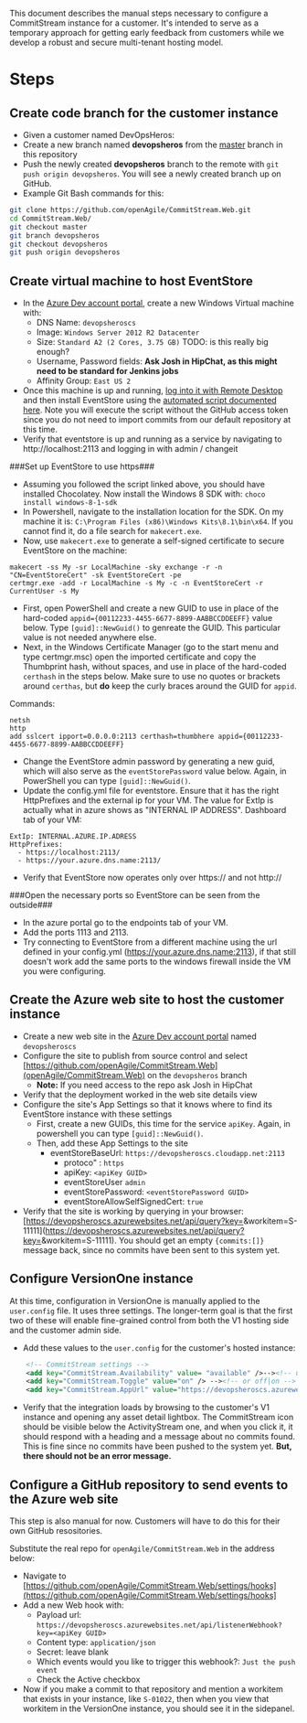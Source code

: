 This document describes the manual steps necessary to configure a CommitStream instance for a customer. It's intended to serve as a temporary approach for getting early feedback from customers while we develop a robust and secure multi-tenant hosting model.

# Steps

## Create code branch for the customer instance

* Given a customer named DevOpsHeros:
* Create a new branch named **devopsheros** from the [master](https://github.com/openAgile/CommitStream.Web/tree/master) branch in this repository
* Push the newly created **devopsheros** branch to the remote with `git push origin devopsheros`. You will see a newly created branch up on GitHub.
* Example Git Bash commands for this:
```bash
git clone https://github.com/openAgile/CommitStream.Web.git
cd CommitStream.Web/
git checkout master
git branch devopsheros
git checkout devopsheros
git push origin devopsheros
```

## Create virtual machine to host EventStore

* In the [Azure Dev account portal](https://manage.windowsazure.com/VersionOne.onmicrosoft.com#Workspaces/All/dashboard), create a new Windows Virtual machine with:
  * DNS Name: `devopsheroscs`
  * Image: `Windows Server 2012 R2 Datacenter`
  * Size: `Standard A2 (2 Cores, 3.75 GB)` TODO: is this really big enough?
  * Username, Password fields: **Ask Josh in HipChat, as this might need to be standard for Jenkins jobs**
  * Affinity Group: `East US 2`
* Once this machine is up and running, [log into it with Remote Desktop](http://azure.microsoft.com/en-us/documentation/articles/virtual-machines-log-on-windows-server/) and then install EventStore using the [automated script documented here](install.md). Note you will execute the script without the GitHub access token since you do not need to import commits from our default repository at this time.
* Verify that eventstore is up and running as a service by navigating to http://localhost:2113 and logging in with admin / changeit

###Set up EventStore to use https###
* Assuming you followed the script linked above, you should have installed Chocolatey. Now install the Windows 8 SDK with: `choco install windows-8-1-sdk`
* In Powershell, navigate to the installation location for the SDK. On my machine it is: `C:\Program Files (x86)\Windows Kits\8.1\bin\x64`. If you cannot find it, do a file search for `makecert.exe`.
* Now, use `makecert.exe` to generate a self-signed certificate to secure EventStore on the machine:
```text
makecert -ss My -sr LocalMachine -sky exchange -r -n "CN=EventStoreCert" -sk EventStoreCert -pe
certmgr.exe -add -r LocalMachine -s My -c -n EventStoreCert -r CurrentUser -s My
```
* First, open PowerShell and create a new GUID to use in place of the hard-coded `appid={00112233-4455-6677-8899-AABBCCDDEEFF}` value below. Type `[guid]::NewGuid()` to genreate the GUID. This particular value is not needed anywhere else.
* Next, in the Windows Certificate Manager (go to the start menu and type certmgr.msc) open the imported certificate and copy the Thumbprint hash, without spaces, and use in place of the hard-coded `certhash` in the steps below. Make sure to use no quotes or brackets around `certhas`, but **do** keep the curly braces around the GUID for `appid`.

Commands:

```text
netsh 
http
add sslcert ipport=0.0.0.0:2113 certhash=thumbhere appid={00112233-4455-6677-8899-AABBCCDDEEFF}
```
   * Change the EventStore admin password by generating a new guid, which will also serve as the `eventStorePassword` value below. Again, in PowerShell you can type `[guid]::NewGuid()`.
   * Update the config.yml file for eventstore. Ensure that it has the right HttpPrefixes and the external ip for your VM. The value for ExtIp is actually what in azure shows as "INTERNAL IP ADDRESS". Dashboard tab of your VM:
``` 
ExtIp: INTERNAL.AZURE.IP.ADRESS
HttpPrefixes:
  - https://localhost:2113/
  - https://your.azure.dns.name:2113/
```
   * Verify that EventStore now operates only over https:// and not http://

###Open the necessary ports so EventStore can be seen from the outside###
* In the azure portal go to the endpoints tab of your VM.
* Add the ports 1113 and 2113.	
* Try connecting to EventStore from a different machine using the url defined in your config.yml (https://your.azure.dns.name:2113), if that still doesn't work add the same ports to the windows firewall inside the VM you were configuring. 

## Create the Azure web site to host the customer instance
* Create a new web site in the [Azure Dev account portal](https://manage.windowsazure.com/VersionOne.onmicrosoft.com#Workspaces/All/dashboard) named `devopsheroscs`
* Configure the site to publish from source control and select [https://github.com/openAgile/CommitStream.Web](openAgile/CommitStream.Web) on the `devopsheros` branch
  * **Note:** If you need access to the repo ask Josh in HipChat
* Verify that the deployment worked in the web site details view
* Configure the site's App Settings so that it knows where to find its EventStore instance with these settings
  * First, create a new GUIDs, this time for the service `apiKey`. Again, in powershell you can type `[guid]::NewGuid()`. 
  * Then, add these App Settings to the site
    * eventStoreBaseUrl: `https://devopsheroscs.cloudapp.net:2113`
	  * protoco" : `https`
	  * apiKey: `<apiKey GUID>`
	  * eventStoreUser `admin`
	  * eventStorePassword: `<eventStorePassword GUID>`
	  * eventStoreAllowSelfSignedCert: `true`
* Verify that the site is working by querying in your browser: [https://devopsheroscs.azurewebsites.net/api/query?key=<apiKey GUID>&workitem=S-11111](https://devopsheroscs.azurewebsites.net/api/query?key=<apiKey GUID>&workitem=S-11111). You should get an empty `{commits:[]}` message back, since no commits have been sent to this system yet.

##  Configure VersionOne instance

At this time, configuration in VersionOne is manually applied to the `user.config` file. It uses three settings. The longer-term goal is that the first two of these will enable fine-grained control from both the V1 hosting side and the customer admin side.

* Add these values to the `user.config` for the customer's hosted instance:
```xml	
	<!-- CommitStream settings -->
	<add key="CommitStream.Availability" value= "available" />--><!-- unavailable|available -->
	<add key="CommitStream.Toggle" value="on" /> --><!-- or off|on -->
	<add key="CommitStream.AppUrl" value="https://devopsheroscs.azurewebsites.net/app?key=<apiKey GUID>" />
```	
* Verify that the integration loads by browsing to the customer's V1 instance and opening any asset detail lightbox. The CommitStream icon should be visible below the ActivityStream one, and when you click it, it should respond with a heading and a message about no commits found. This is fine since no commits have been pushed to the system yet. **But, there should not be an error message.**

## Configure a GitHub repository to send events to the Azure web site

This step is also manual for now. Customers will have to do this for their own GitHub resositories.

Substitute the real repo for `openAgile/CommitStream.Web` in the address below:

* Navigate to [https://github.com/openAgile/CommitStream.Web/settings/hooks](https://github.com/openAgile/CommitStream.Web/settings/hooks]
* Add a new Web hook with:
  * Payload url: `https://devopsheroscs.azurewebsites.net/api/listenerWebhook?key=<apiKey GUID>`
  * Content type: `application/json`
  * Secret: leave blank
  * Which events would you like to trigger this webhook?: `Just the push event`
  * Check the Active checkbox
* Now if you make a commit to that repository and mention a workitem that exists in your instance, like `S-01022`, then when you view that workitem in the VersionOne instance, you should see it in the sidepanel.








  
